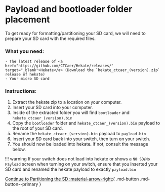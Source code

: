 # Payload and bootloader folder placement

To get ready for formatting/partitioning your SD card, we will need to prepare your SD card with the required files. 

### What you need:
    - The latest release of <a href="https://github.com/CTCaer/Hekate/releases/" target="_blank">Hekate</a> (Download the `hekate_ctcaer_(version).zip` release of hekate)
    - Your micro SD card


### Instructions:

1. Extract the hekate zip to a location on your computer.
2. Insert your SD card into your computer.
3. Inside of the extracted folder you will find `bootloader` and `hekate_ctcaer_(version).bin`
4. Copy the `bootloader` folder and `hekate_ctcaer_(version).bin` payload to the root of your SD card.
5. Rename the `hekate_ctcaer_(version).bin` payload to `payload.bin`
6. Insert your SD card back into your switch, then turn on your switch.
7. You should now be loaded into hekate. If not, consult the message below.
	
!!! warning
    If your switch does not load into hekate or shows a `NO SD`/`No Payload` screen when turning on your switch, ensure that you inserted your SD card and renamed the hekate payload to exactly `payload.bin`


[Continue to Partitioning the SD :material-arrow-right:](../all/partitioning_sd.md){ .md-button .md-button--primary }
